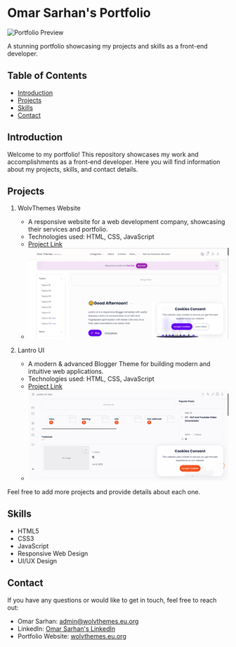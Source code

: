 # Omar Sarhan's Portfolio

![Portfolio Preview](images/portfolio-preview.png)

A stunning portfolio showcasing my projects and skills as a front-end developer.

## Table of Contents
- [Introduction](#introduction)
- [Projects](#projects)
- [Skills](#skills)
- [Contact](#contact)

## Introduction

Welcome to my portfolio! This repository showcases my work and accomplishments as a front-end developer. Here you will find information about my projects, skills, and contact details.

## Projects

1. WolvThemes Website
   - A responsive website for a web development company, showcasing their services and portfolio.
   - Technologies used: HTML, CSS, JavaScript
   - [Project Link](https://www.wolvthemes.eu.org/)
   - ![Project Screenshot](images/wolvthemes-screenshot.png)

2. Lantro UI
   - A modern & advanced Blogger Theme for building modern and intuitive web applications.
   - Technologies used: HTML, CSS, JavaScript
   - [Project Link](https://protein-towerss.blogspot.com/)
   - ![Project Screenshot](images/lantro-ui-screenshot.png)

Feel free to add more projects and provide details about each one.

## Skills

- HTML5
- CSS3
- JavaScript
- Responsive Web Design
- UI/UX Design

## Contact

If you have any questions or would like to get in touch, feel free to reach out:

- Omar Sarhan: [admin@wolvthemes.eu.org](mailto:admin@wolvthemes.eu.org)
- LinkedIn: [Omar Sarhan's LinkedIn](https://www.linkedin.com/in/wolvthemes)
- Portfolio Website: [wolvthemes.eu.org](https://www.wolvthemes.eu.org)
